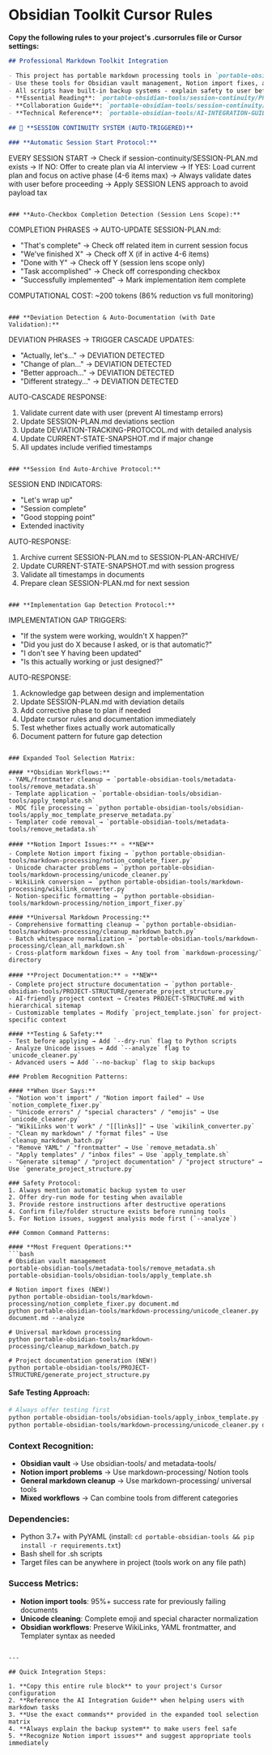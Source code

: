 # Obsidian Toolkit Cursor Rules

**Copy the following rules to your project's .cursorrules file or Cursor settings:**

```markdown
## Professional Markdown Toolkit Integration

- This project has portable markdown processing tools in `portable-obsidian-tools/` folder
- Use these tools for Obsidian vault management, Notion import fixes, and universal markdown processing
- All scripts have built-in backup systems - explain safety to user before running
- **Essential Reading**: `portable-obsidian-tools/session-continuity/PROJECT-CONTEXT.md` for project understanding
- **Collaboration Guide**: `portable-obsidian-tools/session-continuity/COLLABORATION-GUIDE.md` for working relationship patterns
- **Technical Reference**: `portable-obsidian-tools/AI-INTEGRATION-GUIDE.md` for detailed commands and responses

## 🔄 **SESSION CONTINUITY SYSTEM (AUTO-TRIGGERED)**

### **Automatic Session Start Protocol:**
```
EVERY SESSION START → Check if session-continuity/SESSION-PLAN.md exists
                   → If NO: Offer to create plan via AI interview
                   → If YES: Load current plan and focus on active phase (4-6 items max)
                   → Always validate dates with user before proceeding
                   → Apply SESSION LENS approach to avoid payload tax
```

### **Auto-Checkbox Completion Detection (Session Lens Scope):**
```
COMPLETION PHRASES → AUTO-UPDATE SESSION-PLAN.md:
- "That's complete" → Check off related item in current session focus
- "We've finished X" → Check off X (if in active 4-6 items)
- "Done with Y" → Check off Y (session lens scope only)
- "Task accomplished" → Check off corresponding checkbox
- "Successfully implemented" → Mark implementation item complete

COMPUTATIONAL COST: ~200 tokens (86% reduction vs full monitoring)
```

### **Deviation Detection & Auto-Documentation (with Date Validation):**
```
DEVIATION PHRASES → TRIGGER CASCADE UPDATES:
- "Actually, let's..." → DEVIATION DETECTED
- "Change of plan..." → DEVIATION DETECTED
- "Better approach..." → DEVIATION DETECTED
- "Different strategy..." → DEVIATION DETECTED

AUTO-CASCADE RESPONSE:
1. Validate current date with user (prevent AI timestamp errors)
2. Update SESSION-PLAN.md deviations section
3. Update DEVIATION-TRACKING-PROTOCOL.md with detailed analysis
4. Update CURRENT-STATE-SNAPSHOT.md if major change
5. All updates include verified timestamps
```

### **Session End Auto-Archive Protocol:**
```
SESSION END INDICATORS:
- "Let's wrap up"
- "Session complete"  
- "Good stopping point"
- Extended inactivity

AUTO-RESPONSE:
1. Archive current SESSION-PLAN.md to SESSION-PLAN-ARCHIVE/
2. Update CURRENT-STATE-SNAPSHOT.md with session progress
3. Validate all timestamps in documents
4. Prepare clean SESSION-PLAN.md for next session
```

### **Implementation Gap Detection Protocol:**
```
IMPLEMENTATION GAP TRIGGERS:
- "If the system were working, wouldn't X happen?"
- "Did you just do X because I asked, or is that automatic?"
- "I don't see Y having been updated"
- "Is this actually working or just designed?"

AUTO-RESPONSE:
1. Acknowledge gap between design and implementation
2. Update SESSION-PLAN.md with deviation details
3. Add corrective phase to plan if needed
4. Update cursor rules and documentation immediately
5. Test whether fixes actually work automatically
6. Document pattern for future gap detection
```

### Expanded Tool Selection Matrix:

#### **Obsidian Workflows:**
- YAML/frontmatter cleanup → `portable-obsidian-tools/metadata-tools/remove_metadata.sh`
- Template application → `portable-obsidian-tools/obsidian-tools/apply_template.sh` 
- MOC file processing → `python portable-obsidian-tools/obsidian-tools/apply_moc_template_preserve_metadata.py`
- Templater code removal → `portable-obsidian-tools/metadata-tools/remove_metadata.sh`

#### **Notion Import Issues:** ⭐ **NEW**
- Complete Notion import fixing → `python portable-obsidian-tools/markdown-processing/notion_complete_fixer.py`
- Unicode character problems → `python portable-obsidian-tools/markdown-processing/unicode_cleaner.py`
- WikiLink conversion → `python portable-obsidian-tools/markdown-processing/wikilink_converter.py`
- Notion-specific formatting → `python portable-obsidian-tools/markdown-processing/notion_import_fixer.py`

#### **Universal Markdown Processing:**
- Comprehensive formatting cleanup → `python portable-obsidian-tools/markdown-processing/cleanup_markdown_batch.py`
- Batch whitespace normalization → `portable-obsidian-tools/markdown-processing/clean_all_markdown.sh`
- Cross-platform markdown fixes → Any tool from `markdown-processing/` directory

#### **Project Documentation:** ⭐ **NEW**
- Complete project structure documentation → `python portable-obsidian-tools/PROJECT-STRUCTURE/generate_project_structure.py`
- AI-friendly project context → Creates PROJECT-STRUCTURE.md with hierarchical sitemap
- Customizable templates → Modify `project_template.json` for project-specific context

#### **Testing & Safety:**
- Test before applying → Add `--dry-run` flag to Python scripts
- Analyze Unicode issues → Add `--analyze` flag to `unicode_cleaner.py`
- Advanced users → Add `--no-backup` flag to skip backups

### Problem Recognition Patterns:

#### **When User Says:**
- "Notion won't import" / "Notion import failed" → Use `notion_complete_fixer.py`
- "Unicode errors" / "special characters" / "emojis" → Use `unicode_cleaner.py`
- "WikiLinks won't work" / "[[links]]" → Use `wikilink_converter.py`
- "Clean my markdown" / "format files" → Use `cleanup_markdown_batch.py`
- "Remove YAML" / "frontmatter" → Use `remove_metadata.sh`
- "Apply templates" / "inbox files" → Use `apply_template.sh`
- "Generate sitemap" / "project documentation" / "project structure" → Use `generate_project_structure.py`

### Safety Protocol:
1. Always mention automatic backup system to user
2. Offer dry-run mode for testing when available  
3. Provide restore instructions after destructive operations
4. Confirm file/folder structure exists before running tools
5. For Notion issues, suggest analysis mode first (`--analyze`)

### Common Command Patterns:

#### **Most Frequent Operations:**
```bash
# Obsidian vault management
portable-obsidian-tools/metadata-tools/remove_metadata.sh
portable-obsidian-tools/obsidian-tools/apply_template.sh

# Notion import fixes (NEW!)
python portable-obsidian-tools/markdown-processing/notion_complete_fixer.py document.md
python portable-obsidian-tools/markdown-processing/unicode_cleaner.py document.md --analyze

# Universal markdown processing
python portable-obsidian-tools/markdown-processing/cleanup_markdown_batch.py

# Project documentation generation (NEW!)
python portable-obsidian-tools/PROJECT-STRUCTURE/generate_project_structure.py
```

#### **Safe Testing Approach:**
```bash
# Always offer testing first
python portable-obsidian-tools/obsidian-tools/apply_inbox_template.py --dry-run
python portable-obsidian-tools/markdown-processing/unicode_cleaner.py document.md --analyze
```

### Context Recognition:
- **Obsidian vault** → Use obsidian-tools/ and metadata-tools/
- **Notion import problems** → Use markdown-processing/ Notion tools
- **General markdown cleanup** → Use markdown-processing/ universal tools
- **Mixed workflows** → Can combine tools from different categories

### Dependencies:
- Python 3.7+ with PyYAML (install: `cd portable-obsidian-tools && pip install -r requirements.txt`)
- Bash shell for .sh scripts
- Target files can be anywhere in project (tools work on any file path)

### Success Metrics:
- **Notion import tools**: 95%+ success rate for previously failing documents
- **Unicode cleaning**: Complete emoji and special character normalization
- **Obsidian workflows**: Preserve WikiLinks, YAML frontmatter, and Templater syntax as needed
```

---

## Quick Integration Steps:

1. **Copy this entire rule block** to your project's Cursor configuration
2. **Reference the AI Integration Guide** when helping users with markdown tasks  
3. **Use the exact commands** provided in the expanded tool selection matrix
4. **Always explain the backup system** to make users feel safe
5. **Recognize Notion import issues** and suggest appropriate tools immediately 